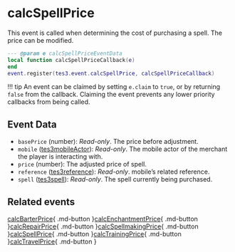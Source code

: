 # calcSpellPrice
<div class="search_terms" style="display: none">calcspellprice</div>

<!---
	This file is autogenerated. Do not edit this file manually. Your changes will be ignored.
	More information: https://github.com/MWSE/MWSE/tree/master/docs
-->

This event is called when determining the cost of purchasing a spell. The price can be modified.

```lua
--- @param e calcSpellPriceEventData
local function calcSpellPriceCallback(e)
end
event.register(tes3.event.calcSpellPrice, calcSpellPriceCallback)
```

!!! tip
	An event can be claimed by setting `e.claim` to `true`, or by returning `false` from the callback. Claiming the event prevents any lower priority callbacks from being called.

## Event Data

* `basePrice` (number): *Read-only*. The price before adjustment.
* `mobile` ([tes3mobileActor](../../types/tes3mobileActor)): *Read-only*. The mobile actor of the merchant the player is interacting with.
* `price` (number): The adjusted price of spell.
* `reference` ([tes3reference](../../types/tes3reference)): *Read-only*. mobile’s related reference.
* `spell` ([tes3spell](../../types/tes3spell)): *Read-only*. The spell currently being purchased.


## Related events

[calcBarterPrice](../calcBarterPrice/){ .md-button }[calcEnchantmentPrice](../calcEnchantmentPrice/){ .md-button }[calcRepairPrice](../calcRepairPrice/){ .md-button }[calcSpellmakingPrice](../calcSpellmakingPrice/){ .md-button }[calcSpellPrice](../calcSpellPrice/){ .md-button }[calcTrainingPrice](../calcTrainingPrice/){ .md-button }[calcTravelPrice](../calcTravelPrice/){ .md-button }

